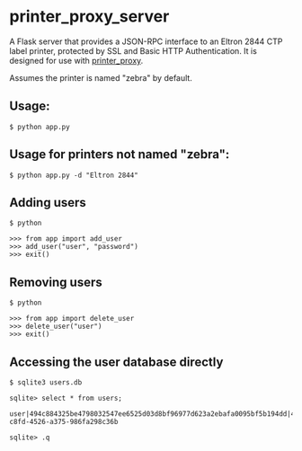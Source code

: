 # printer_proxy_server

A Flask server that provides a JSON-RPC interface to an Eltron 2844 CTP label printer, protected by SSL and Basic HTTP Authentication. It is designed for use with [printer_proxy](https://github.com/ryepdx/printer_proxy).

Assumes the printer is named "zebra" by default.

## Usage:

    $ python app.py

## Usage for printers not named "zebra":

    $ python app.py -d "Eltron 2844"

## Adding users

    $ python
    
    >>> from app import add_user
    >>> add_user("user", "password")
    >>> exit()

## Removing users

    $ python
    
    >>> from app import delete_user
    >>> delete_user("user")
    >>> exit()

## Accessing the user database directly

    $ sqlite3 users.db
    
    sqlite> select * from users;

    user|494c884325be4798032547ee6525d03d8bf96977d623a2ebafa0095bf5b194dd|4f1a6f06-c8fd-4526-a375-986fa298c36b

    sqlite> .q
